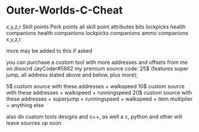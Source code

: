 # Outer-Worlds-C-Cheat


x,y,z,r
Skill points
Perk points
all skill point attributes
bits
lockpicks
health
companions health
companions lockpicks
companions ammo
companions x,y,z,r

more may be added to this if asked

you can purchase a custom tool with more addresses and offsets from me on disocrd
JayCoder#5662
my premium source code: 25$ (features super jump, all address stated above and below, plus more);

5$ custom source with these addresses + walkspeed
10$ custom source with these addresses + walkspeed + runningspeed
20$ custom source with these addresses + superjump + runningspeed + walkspeed + item multiplier + anything else

also do custom tools designs and c++, as well a c, python and other will leave sources up soon
